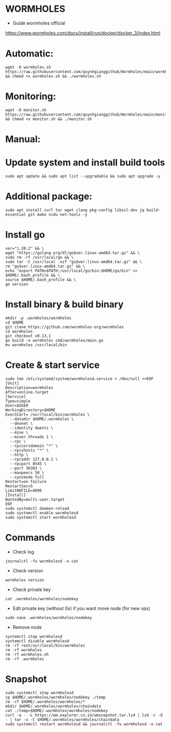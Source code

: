 # WORMHOLES
- Guide wormholes official

https://www.wormholes.com/docs/install/run/docker/docker_3/index.html

# Automatic:
```
wget -O wormholes.sh https://raw.githubusercontent.com/quynhgianggithub/Wormholes/main/wormholes.sh && chmod +x wormholes.sh && ./wormholes.sh
```
# Monitoring:
```
wget -O monitor.sh https://raw.githubusercontent.com/quynhgianggithub/Wormholes/main/monitor.sh && chmod +x monitor.sh && ./monitor.sh
```
# Manual: 
# Update system and install build tools
```
sudo apt update && sudo apt list --upgradable && sudo apt upgrade -y
```
# Additional package:
```
sudo apt install curl tar wget clang pkg-config libssl-dev jq build-essential git make ncdu net-tools -y
```
# Install go
```
ver="1.20.2" && \
wget "https://golang.org/dl/go$ver.linux-amd64.tar.gz" && \
sudo rm -rf /usr/local/go && \
sudo tar -C /usr/local -xzf "go$ver.linux-amd64.tar.gz" && \
rm "go$ver.linux-amd64.tar.gz" && \
echo "export PATH=$PATH:/usr/local/go/bin:$HOME/go/bin" >> $HOME/.bash_profile && \
source $HOME/.bash_profile && \
go version
```
# Install binary & build binary
```
mkdir -p .wormholes/wormholes
cd $HOME
git clone https://github.com/wormholes-org/wormholes
cd wormholes
git checkout v0.13.1
go build -o wormholes cmd/wormholes/main.go
mv wormholes /usr/local/bin
```
# Create & start service
```
sudo tee /etc/systemd/system/wormholesd.service > /dev/null <<EOF
[Unit]
Description=wormholes
After=online.target
[Service]
Type=simple
User=$USER
WorkingDirectory=$HOME
ExecStart= /usr/local/bin/wormholes \
  --datadir $HOME/.wormholes \
  --devnet \
  --identity dwentz \
  --mine \
  --miner.threads 1 \
  --rpc \
  --rpccorsdomain "*" \
  --rpcvhosts "*" \
  --http \
  --rpcaddr 127.0.0.1 \
  --rpcport 8545 \
  --port 30303 \
  --maxpeers 50 \
  --syncmode full
Restart=on-failure
RestartSec=5
LimitNOFILE=4096
[Install]
WantedBy=multi-user.target
EOF
sudo systemctl daemon-reload
sudo systemctl enable wormholesd
sudo systemctl start wormholesd
```
# Commands
- Check log
```
journalctl -fu wormholesd -o cat
```
- Check version
```
wormholes version
```
- Check private key
```
cat .wormholes/wormholes/nodekey
```
- Edit private key (without 0x) if you want move node (for new vps)
```
sudo nano .wormholes/wormholes/nodekey
```
- Remove node
```
systemctl stop wormholesd
systemctl disable wormholesd
rm -rf root/usr/local/bin/wormholes
rm -rf wormholes
rm -rf wormholes.sh
rm -rf .wormholes
```
# Snapshot
```
sudo systemctl stop wormholesd
cp $HOME/.wormholes/wormholes/nodekey ./temp
rm -rf $HOME/.wormholes/wormholes/*
mkdir $HOME/.wormholes/wormholes/chaindata
cat ./temp>$HOME/.wormholes/wormholes/nodekey
curl -o - -L https://wm.explorer.co.id/wmsnapshot.tar.lz4 | lz4 -c -d - | tar -x -C $HOME/.wormholes/wormholes/chaindata
sudo systemctl restart wormholesd && journalctl -fu wormholesd -o cat
```
